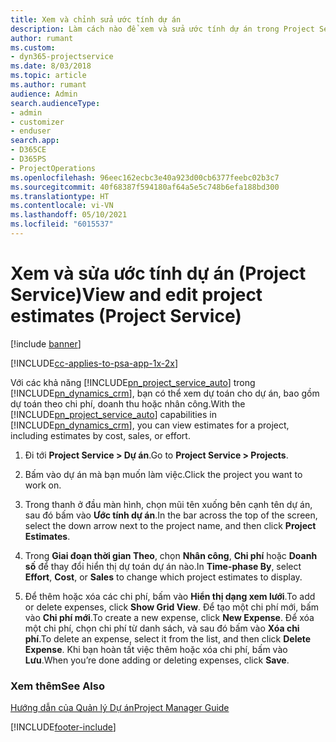 ```yaml
---
title: Xem và chỉnh sửa ước tính dự án
description: Làm cách nào để xem và sửa ước tính dự án trong Project Service
author: rumant
ms.custom:
- dyn365-projectservice
ms.date: 8/03/2018
ms.topic: article
ms.author: rumant
audience: Admin
search.audienceType:
- admin
- customizer
- enduser
search.app:
- D365CE
- D365PS
- ProjectOperations
ms.openlocfilehash: 96eec162ecbc3e40a923d00cb6377feebc02b3c7
ms.sourcegitcommit: 40f68387f594180af64a5e5c748b6efa188bd300
ms.translationtype: HT
ms.contentlocale: vi-VN
ms.lasthandoff: 05/10/2021
ms.locfileid: "6015537"
---
```

# <a name="view-and-edit-project-estimates-project-service"></a><span data-ttu-id="26300-103">Xem và sửa ước tính dự án (Project Service)</span><span class="sxs-lookup"><span data-stu-id="26300-103">View and edit project estimates (Project Service)</span></span>

[!include [banner](../includes/psa-now-project-operations.md)]

[!INCLUDE[cc-applies-to-psa-app-1x-2x](../includes/cc-applies-to-psa-app-1x-2x.md)]

<span data-ttu-id="26300-104">Với các khả năng [!INCLUDE[pn_project_service_auto](../includes/pn-project-service-auto.md)] trong [!INCLUDE[pn_dynamics_crm](../includes/pn-dynamics-crm.md)], bạn có thể xem dự toán cho dự án, bao gồm dự toán theo chi phí, doanh thu hoặc nhân công.</span><span class="sxs-lookup"><span data-stu-id="26300-104">With the [!INCLUDE[pn_project_service_auto](../includes/pn-project-service-auto.md)] capabilities in [!INCLUDE[pn_dynamics_crm](../includes/pn-dynamics-crm.md)], you can view estimates for a project, including estimates by cost, sales, or effort.</span></span>  
  
1.  <span data-ttu-id="26300-105">Đi tới **Project Service > Dự án**.</span><span class="sxs-lookup"><span data-stu-id="26300-105">Go to **Project Service > Projects**.</span></span>  
  
2.  <span data-ttu-id="26300-106">Bấm vào dự án mà bạn muốn làm việc.</span><span class="sxs-lookup"><span data-stu-id="26300-106">Click the project you want to work on.</span></span>  
  
3.  <span data-ttu-id="26300-107">Trong thanh ở đầu màn hình, chọn mũi tên xuống bên cạnh tên dự án, sau đó bấm vào **Ước tính dự án**.</span><span class="sxs-lookup"><span data-stu-id="26300-107">In the bar across the top of the screen, select the down arrow next to the project name, and then click **Project Estimates**.</span></span>  
  
4.  <span data-ttu-id="26300-108">Trong **Giai đoạn thời gian Theo**, chọn **Nhân công**, **Chi phí** hoặc **Doanh số** để thay đổi hiển thị dự toán dự án nào.</span><span class="sxs-lookup"><span data-stu-id="26300-108">In **Time-phase By**, select **Effort**, **Cost**, or **Sales** to change which project estimates to display.</span></span>  
  
5.  <span data-ttu-id="26300-109">Để thêm hoặc xóa các chi phí, bấm vào **Hiển thị dạng xem lưới**.</span><span class="sxs-lookup"><span data-stu-id="26300-109">To add or delete expenses, click **Show Grid View**.</span></span> <span data-ttu-id="26300-110">Để tạo một chi phí mới, bấm vào **Chi phí mới**.</span><span class="sxs-lookup"><span data-stu-id="26300-110">To create a new expense, click **New Expense**.</span></span> <span data-ttu-id="26300-111">Để xóa một chi phí, chọn chi phí từ danh sách, và sau đó bấm vào **Xóa chi phí**.</span><span class="sxs-lookup"><span data-stu-id="26300-111">To delete an expense, select it from the list, and then click **Delete Expense**.</span></span> <span data-ttu-id="26300-112">Khi bạn hoàn tất việc thêm hoặc xóa chi phí, bấm vào **Lưu**.</span><span class="sxs-lookup"><span data-stu-id="26300-112">When you’re done adding or deleting expenses, click **Save**.</span></span>  
  
### <a name="see-also"></a><span data-ttu-id="26300-113">Xem thêm</span><span class="sxs-lookup"><span data-stu-id="26300-113">See Also</span></span>  
 [<span data-ttu-id="26300-114">Hướng dẫn của Quản lý Dự án</span><span class="sxs-lookup"><span data-stu-id="26300-114">Project Manager Guide</span></span>](../psa/project-manager-guide.md)


[!INCLUDE[footer-include](../includes/footer-banner.md)]